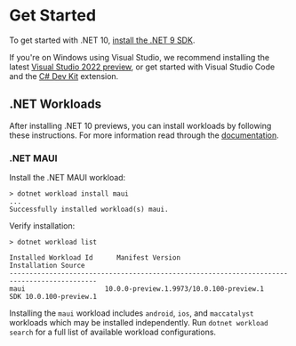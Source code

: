 
# Get Started

To get started with .NET 10, [install the .NET 9 SDK](https://dotnet.microsoft.com/download/dotnet/10.0).

If you're on Windows using Visual Studio, we recommend installing the latest [Visual Studio 2022 preview](https://visualstudio.microsoft.com/vs/preview/), or get started with Visual Studio Code and the [C# Dev Kit](https://marketplace.visualstudio.com/items?itemName=ms-dotnettools.csdevkit) extension.

## .NET Workloads

After installing .NET 10 previews, you can install workloads by following these instructions. For more information read through the [documentation](https://learn.microsoft.com/dotnet/core/tools/dotnet-workload).

### .NET MAUI

Install the .NET MAUI workload:

```console
> dotnet workload install maui
...
Successfully installed workload(s) maui.
```

Verify installation:

```console
> dotnet workload list

Installed Workload Id      Manifest Version                            Installation Source
--------------------------------------------------------------------------------------------
maui                    10.0.0-preview.1.9973/10.0.100-preview.1     SDK 10.0.100-preview.1
```

Installing the `maui` workload includes `android`, `ios`, and `maccatalyst` workloads which may be installed independently. Run `dotnet workload search` for a full list of available workload configurations.